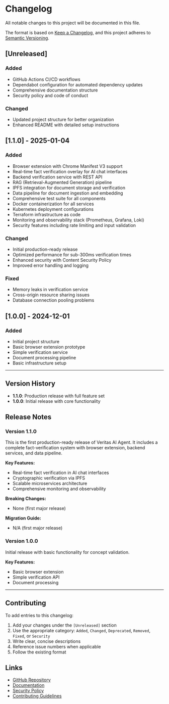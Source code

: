# Changelog

All notable changes to this project will be documented in this file.

The format is based on [Keep a Changelog](https://keepachangelog.com/en/1.0.0/),
and this project adheres to [Semantic Versioning](https://semver.org/spec/v2.0.0.html).

## [Unreleased]

### Added

- GitHub Actions CI/CD workflows
- Dependabot configuration for automated dependency updates
- Comprehensive documentation structure
- Security policy and code of conduct

### Changed

- Updated project structure for better organization
- Enhanced README with detailed setup instructions

## [1.1.0] - 2025-01-04

### Added

- Browser extension with Chrome Manifest V3 support
- Real-time fact verification overlay for AI chat interfaces
- Backend verification service with REST API
- RAG (Retrieval-Augmented Generation) pipeline
- IPFS integration for document storage and verification
- Data pipeline for document ingestion and embedding
- Comprehensive test suite for all components
- Docker containerization for all services
- Kubernetes deployment configurations
- Terraform infrastructure as code
- Monitoring and observability stack (Prometheus, Grafana, Loki)
- Security features including rate limiting and input validation

### Changed

- Initial production-ready release
- Optimized performance for sub-300ms verification times
- Enhanced security with Content Security Policy
- Improved error handling and logging

### Fixed

- Memory leaks in verification service
- Cross-origin resource sharing issues
- Database connection pooling problems

## [1.0.0] - 2024-12-01

### Added

- Initial project structure
- Basic browser extension prototype
- Simple verification service
- Document processing pipeline
- Basic infrastructure setup

---

## Version History

- **1.1.0**: Production release with full feature set
- **1.0.0**: Initial release with core functionality

## Release Notes

### Version 1.1.0

This is the first production-ready release of Veritas AI Agent. It includes a complete fact-verification system with browser extension, backend services, and data pipeline.

**Key Features:**

- Real-time fact verification in AI chat interfaces
- Cryptographic verification via IPFS
- Scalable microservices architecture
- Comprehensive monitoring and observability

**Breaking Changes:**

- None (first major release)

**Migration Guide:**

- N/A (first major release)

### Version 1.0.0

Initial release with basic functionality for concept validation.

**Key Features:**

- Basic browser extension
- Simple verification API
- Document processing

---

## Contributing

To add entries to this changelog:

1. Add your changes under the `[Unreleased]` section
2. Use the appropriate category: `Added`, `Changed`, `Deprecated`, `Removed`, `Fixed`, or `Security`
3. Write clear, concise descriptions
4. Reference issue numbers when applicable
5. Follow the existing format

## Links

- [GitHub Repository](https://github.com/anything-ai/veritas-ai-agent)
- [Documentation](https://github.com/anything-ai/veritas-ai-agent/tree/main/docs)
- [Security Policy](SECURITY.md)
- [Contributing Guidelines](CONTRIBUTING.md)
